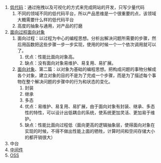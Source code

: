 1. [低代码](https://www.infoq.cn/article/azghhkh5xxtmrdlc6ffc)：通过拖拽以及可视化的方式来完成网站的开发，只写少量代码
   1. 不同的领域不同的低代码平台，所以产品思维是一个很重要的点，该领域大概需要什么样的低代码平台
   2. 高度的抽象与通用，对产品的打磨
2. [面向过程面向对象](https://juejin.cn/post/7030347770774945805)
   1. 面向过程：以过程为中心的编程思想。分析出解决问题所需要的步骤，然后用函数把这些步骤一步一步实现，使用的时候一个一个依次调用就可以了。
      1. 优点：性能比面向对象高。
      2. 缺点：没有面向对象易维护、易复用、易扩展。
   2. [面向对象](https://blog.csdn.net/sugar_no1/article/details/86366714)、第二篇：以对象为基础的编程思想。把构成问题的事物分解成各个对象，建立对象的目的不是为了完成一个步骤，而是为了描述每个事物在整个解决问题的步骤中的行为和状态的变化。
      1. 封装
      2. 继承
      3. 多态
      4. 优点：易维护、易复用、易扩展，由于面向对象有封装、继承、多态性的特性，可以设计出低耦合的系统，使系统更加灵活、更加易于维护。
      5. 缺点：性能比面向过程低（面向更高的逻辑抽象层，使得面向对象在实现的时候，不得不做出性能上面的牺牲，计算时间和空间存储大小的都开销很大）
3. 中台
4. [中间件](https://juejin.cn/post/6844904039608500237)
5. [OSS](https://help.aliyun.com/document_detail/31883.html)